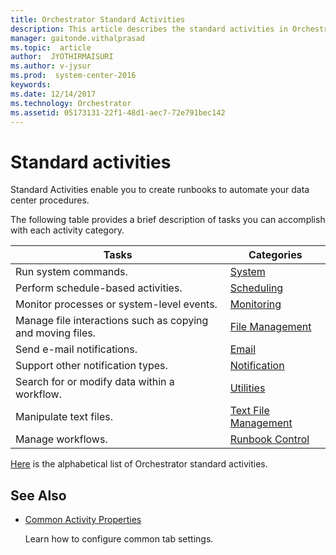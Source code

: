 ```yaml
---
title: Orchestrator Standard Activities
description: This article describes the standard activities in Orchestrator that enable you to create runbooks to automate your data center procedures.
manager: gaitonde.vithalprasad
ms.topic:  article
author:  JYOTHIRMAISURI
ms.author: v-jysur
ms.prod:  system-center-2016
keywords:  
ms.date: 12/14/2017
ms.technology: Orchestrator
ms.assetid: 05173131-22f1-48d1-aec7-72e791bec142
---
```


# Standard activities

Standard Activities enable you to create runbooks to automate your data center procedures.

The following table provides a brief description of tasks you can accomplish with each activity category.  
  
|Tasks|Categories|  
|-----------|----------------|  
|Run system commands.|[System](./standard-activities/system.md)|  
|Perform schedule-based activities.|[Scheduling](./standard-activities/scheduling.md)|  
|Monitor processes or system-level events.|[Monitoring](./standard-activities/monitoring.md)|  
|Manage file interactions such as copying and moving files.|[File Management](./standard-activities/file-management.md)|  
|Send e-mail notifications.|[Email](./standard-activities/email.md)|  
|Support other notification types.|[Notification](./standard-activities/notification.md)|  
|Search for or modify data within a workflow.|[Utilities](./standard-activities/utilities.md)|  
|Manipulate text files.|[Text File Management](./standard-activities/text-file-management.md)|  
|Manage workflows.|[Runbook Control](./standard-activities/runbook-control.md)|  

[Here](./standard-activities/alphabetical-list-of-standard-activities.md) is the alphabetical list of Orchestrator standard activities.
  
## See Also  
  
-   [Common Activity Properties](common-activity-properties.md)  
  
     Learn how to configure common tab settings. 
